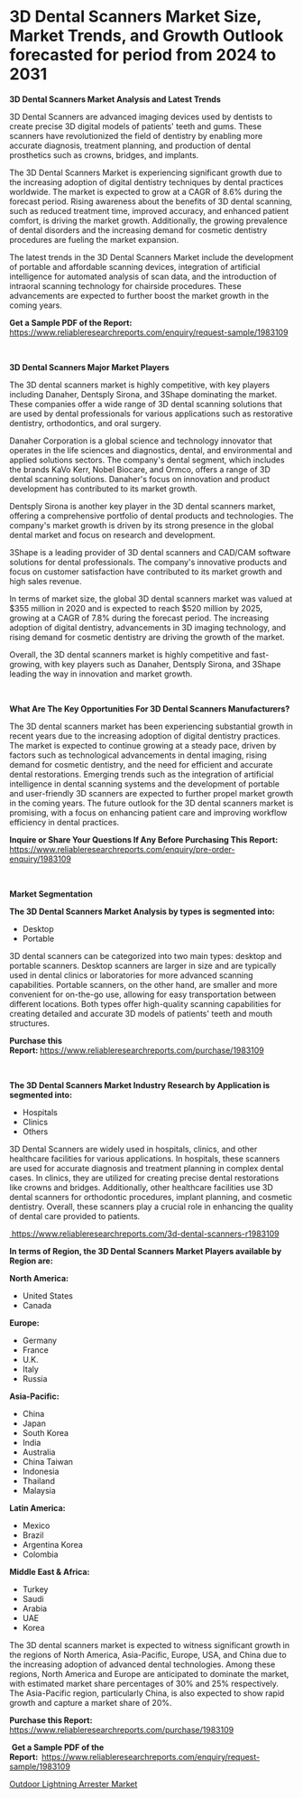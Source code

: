 <p><h1>3D Dental Scanners Market Size, Market Trends, and Growth Outlook forecasted for period from 2024 to 2031</h1></p><p><strong>3D Dental Scanners Market Analysis and Latest Trends</strong></p>
<p><p>3D Dental Scanners are advanced imaging devices used by dentists to create precise 3D digital models of patients' teeth and gums. These scanners have revolutionized the field of dentistry by enabling more accurate diagnosis, treatment planning, and production of dental prosthetics such as crowns, bridges, and implants.</p><p>The 3D Dental Scanners Market is experiencing significant growth due to the increasing adoption of digital dentistry techniques by dental practices worldwide. The market is expected to grow at a CAGR of 8.6% during the forecast period. Rising awareness about the benefits of 3D dental scanning, such as reduced treatment time, improved accuracy, and enhanced patient comfort, is driving the market growth. Additionally, the growing prevalence of dental disorders and the increasing demand for cosmetic dentistry procedures are fueling the market expansion.</p><p>The latest trends in the 3D Dental Scanners Market include the development of portable and affordable scanning devices, integration of artificial intelligence for automated analysis of scan data, and the introduction of intraoral scanning technology for chairside procedures. These advancements are expected to further boost the market growth in the coming years.</p></p>
<p><strong>Get a Sample PDF of the Report:&nbsp;</strong> <a href="https://www.reliableresearchreports.com/enquiry/request-sample/1983109">https://www.reliableresearchreports.com/enquiry/request-sample/1983109</a></p>
<p>&nbsp;</p>
<p><strong>3D Dental Scanners Major Market Players</strong></p>
<p><p>The 3D dental scanners market is highly competitive, with key players including Danaher, Dentsply Sirona, and 3Shape dominating the market. These companies offer a wide range of 3D dental scanning solutions that are used by dental professionals for various applications such as restorative dentistry, orthodontics, and oral surgery.</p><p>Danaher Corporation is a global science and technology innovator that operates in the life sciences and diagnostics, dental, and environmental and applied solutions sectors. The company's dental segment, which includes the brands KaVo Kerr, Nobel Biocare, and Ormco, offers a range of 3D dental scanning solutions. Danaher's focus on innovation and product development has contributed to its market growth.</p><p>Dentsply Sirona is another key player in the 3D dental scanners market, offering a comprehensive portfolio of dental products and technologies. The company's market growth is driven by its strong presence in the global dental market and focus on research and development.</p><p>3Shape is a leading provider of 3D dental scanners and CAD/CAM software solutions for dental professionals. The company's innovative products and focus on customer satisfaction have contributed to its market growth and high sales revenue.</p><p>In terms of market size, the global 3D dental scanners market was valued at $355 million in 2020 and is expected to reach $520 million by 2025, growing at a CAGR of 7.8% during the forecast period. The increasing adoption of digital dentistry, advancements in 3D imaging technology, and rising demand for cosmetic dentistry are driving the growth of the market.</p><p>Overall, the 3D dental scanners market is highly competitive and fast-growing, with key players such as Danaher, Dentsply Sirona, and 3Shape leading the way in innovation and market growth.</p></p>
<p>&nbsp;</p>
<p><strong>What Are The Key Opportunities For 3D Dental Scanners Manufacturers?</strong></p>
<p><p>The 3D dental scanners market has been experiencing substantial growth in recent years due to the increasing adoption of digital dentistry practices. The market is expected to continue growing at a steady pace, driven by factors such as technological advancements in dental imaging, rising demand for cosmetic dentistry, and the need for efficient and accurate dental restorations. Emerging trends such as the integration of artificial intelligence in dental scanning systems and the development of portable and user-friendly 3D scanners are expected to further propel market growth in the coming years. The future outlook for the 3D dental scanners market is promising, with a focus on enhancing patient care and improving workflow efficiency in dental practices.</p></p>
<p><strong>Inquire or Share Your Questions If Any Before Purchasing This Report:</strong> <a href="https://www.reliableresearchreports.com/enquiry/pre-order-enquiry/1983109">https://www.reliableresearchreports.com/enquiry/pre-order-enquiry/1983109</a></p>
<p>&nbsp;</p>
<p><strong>Market Segmentation</strong></p>
<p><strong>The 3D Dental Scanners Market Analysis by types is segmented into:</strong></p>
<p><ul><li>Desktop</li><li>Portable</li></ul></p>
<p><p>3D dental scanners can be categorized into two main types: desktop and portable scanners. Desktop scanners are larger in size and are typically used in dental clinics or laboratories for more advanced scanning capabilities. Portable scanners, on the other hand, are smaller and more convenient for on-the-go use, allowing for easy transportation between different locations. Both types offer high-quality scanning capabilities for creating detailed and accurate 3D models of patients' teeth and mouth structures.</p></p>
<p><strong>Purchase this Report:&nbsp;</strong><a href="https://www.reliableresearchreports.com/purchase/1983109">https://www.reliableresearchreports.com/purchase/1983109</a></p>
<p>&nbsp;</p>
<p><strong>The 3D Dental Scanners Market Industry Research by Application is segmented into:</strong></p>
<p><ul><li>Hospitals</li><li>Clinics</li><li>Others</li></ul></p>
<p><p>3D Dental Scanners are widely used in hospitals, clinics, and other healthcare facilities for various applications. In hospitals, these scanners are used for accurate diagnosis and treatment planning in complex dental cases. In clinics, they are utilized for creating precise dental restorations like crowns and bridges. Additionally, other healthcare facilities use 3D dental scanners for orthodontic procedures, implant planning, and cosmetic dentistry. Overall, these scanners play a crucial role in enhancing the quality of dental care provided to patients.</p></p>
<p><a href="https://www.reliableresearchreports.com/3d-dental-scanners-r1983109">&nbsp;https://www.reliableresearchreports.com/3d-dental-scanners-r1983109</a></p>
<p><strong>In terms of Region, the 3D Dental Scanners Market Players available by Region are:</strong></p>
<p>
    <p> <strong> North America: </strong>
        <ul>
            <li>United States</li>
            <li>Canada</li>
        </ul>
        </p> 
    <p> <strong> Europe: </strong>
        <ul>
            <li>Germany</li>
            <li>France</li>
            <li>U.K.</li>
            <li>Italy</li>
            <li>Russia</li>
        </ul>
        </p> 
    <p> <strong> Asia-Pacific: </strong>
        <ul>
            <li>China</li>
            <li>Japan</li>
            <li>South Korea</li>
            <li>India</li>
            <li>Australia</li>
            <li>China Taiwan</li>
            <li>Indonesia</li>
            <li>Thailand</li>
            <li>Malaysia</li>
        </ul>
        </p> 
    <p> <strong> Latin America: </strong>
        <ul>
            <li>Mexico</li>
            <li>Brazil</li>
            <li>Argentina Korea</li>
            <li>Colombia</li>
        </ul>
        </p> 
    <p> <strong> Middle East & Africa: </strong>
        <ul>
            <li>Turkey</li>
            <li>Saudi</li>
            <li>Arabia</li>
            <li>UAE</li>
            <li>Korea</li>
        </ul>
    </p>
    </p>
<p><p>The 3D dental scanners market is expected to witness significant growth in the regions of North America, Asia-Pacific, Europe, USA, and China due to the increasing adoption of advanced dental technologies. Among these regions, North America and Europe are anticipated to dominate the market, with estimated market share percentages of 30% and 25% respectively. The Asia-Pacific region, particularly China, is also expected to show rapid growth and capture a market share of 20%.</p></p>
<p><strong>Purchase this Report: </strong><a href="https://www.reliableresearchreports.com/purchase/1983109">https://www.reliableresearchreports.com/purchase/1983109</a></p>
<p>&nbsp;<strong>Get a Sample PDF of the Report:&nbsp;&nbsp;</strong><a href="https://www.reliableresearchreports.com/enquiry/request-sample/1983109">https://www.reliableresearchreports.com/enquiry/request-sample/1983109</a></p>
<p><strong></strong></p>
<p><p><a href="https://github.com/kaiserrayhan25/Market-Research-Report-List-1/blob/main/outdoor-lightning-arrester-market.md">Outdoor Lightning Arrester Market</a></p></p>